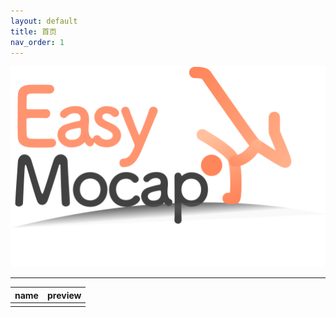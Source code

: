 ```yaml
---
layout: default
title: 首页
nav_order: 1
---
```


![EasyMocap](./images/logo.png)

--------------------------------------------------------------------------------

|name|preview|
|:----:|:----:|
|||

<script>
    
</script>